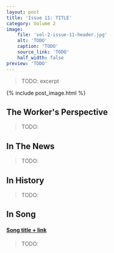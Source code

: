 ```yaml
---
layout: post
title: 'Issue 11: TITLE'
category: Volume 2
image:
    file: 'vol-2-issue-11-header.jpg'
    alt: 'TODO'
    caption: 'TODO'
    source_link: 'TODO'
    half_width: false
preview: 'TODO'
---
```


> TODO: excerpt

<!--excerpt-->

{% include post_image.html %}

## The Worker's Perspective

> TODO:

## In The News

> TODO:

## In History

> TODO:

## In Song

#### [Song title + link]()

> TODO:
